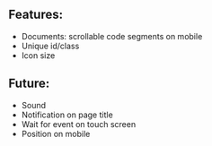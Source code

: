 ## Features:
- Documents: scrollable code segments on mobile
- Unique id/class
- Icon size

## Future:
- Sound
- Notification on page title
- Wait for event on touch screen
- Position on mobile